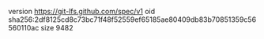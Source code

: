 version https://git-lfs.github.com/spec/v1
oid sha256:2df8125cd8c73bc71f48f52559ef65185ae80409db83b70851359c56560110ac
size 9482
